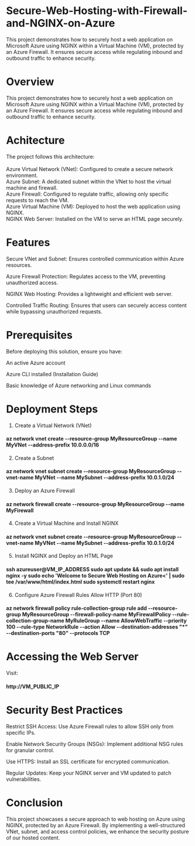# Secure-Web-Hosting-with-Firewall-and-NGINX-on-Azure
This project demonstrates how to securely host a web application on Microsoft Azure using NGINX within a Virtual Machine (VM), protected by an Azure Firewall. It ensures secure access while regulating inbound and outbound traffic to enhance security.

# Overview

This project demonstrates how to securely host a web application on Microsoft Azure using NGINX within a Virtual Machine (VM), protected by an Azure Firewall. It ensures secure access while regulating inbound and outbound traffic to enhance security.

# Achitecture

The project follows this architecture:<br><br>
Azure Virtual Network (VNet): Configured to create a secure network environment.<br>
Azure Subnet: A dedicated subnet within the VNet to host the virtual machine and firewall.<br>
Azure Firewall: Configured to regulate traffic, allowing only specific requests to reach the VM.<br>
Azure Virtual Machine (VM): Deployed to host the web application using NGINX.<br>
NGINX Web Server: Installed on the VM to serve an HTML page securely.

# Features
Secure VNet and Subnet: Ensures controlled communication within Azure resources.

Azure Firewall Protection: Regulates access to the VM, preventing unauthorized access.

NGINX Web Hosting: Provides a lightweight and efficient web server.

Controlled Traffic Routing: Ensures that users can securely access content while bypassing unauthorized requests.

# Prerequisites

Before deploying this solution, ensure you have:

An active Azure account

Azure CLI installed (Installation Guide)

Basic knowledge of Azure networking and Linux commands

# Deployment Steps

1. Create a Virtual Network (VNet)<br>
  <h4>az network vnet create --resource-group MyResourceGroup --name MyVNet --address-prefix 10.0.0.0/16</h4>

2. Create a Subnet
<h4>az network vnet subnet create --resource-group MyResourceGroup --vnet-name MyVNet --name MySubnet --address-prefix 10.0.1.0/24</h4>

3. Deploy an Azure Firewall
<h4>az network firewall create --resource-group MyResourceGroup --name MyFirewall</h4>

4. Create a Virtual Machine and Install NGINX
<h4>az network vnet subnet create --resource-group MyResourceGroup --vnet-name MyVNet --name MySubnet --address-prefix 10.0.1.0/24</h4>

5. Install NGINX and Deploy an HTML Page
<h4>ssh azureuser@VM_IP_ADDRESS
sudo apt update && sudo apt install nginx -y
sudo echo 'Welcome to Secure Web Hosting on Azure<' | sudo tee /var/www/html/index.html
sudo systemctl restart nginx</h4>

6. Configure Azure Firewall Rules
   Allow HTTP (Port 80)
<h4>az network firewall policy rule-collection-group rule add --resource-group MyResourceGroup --firewall-policy-name MyFirewallPolicy --rule-collection-group-name MyRuleGroup --name AllowWebTraffic --priority 100 --rule-type NetworkRule --action Allow --destination-addresses "*" --destination-ports "80" --protocols TCP</h4>

# Accessing the Web Server
Visit:<br>
<h4>http://VM_PUBLIC_IP</h4>

# Security Best Practices

Restrict SSH Access: Use Azure Firewall rules to allow SSH only from specific IPs.

Enable Network Security Groups (NSGs): Implement additional NSG rules for granular control.

Use HTTPS: Install an SSL certificate for encrypted communication.

Regular Updates: Keep your NGINX server and VM updated to patch vulnerabilities.

# Conclusion

This project showcases a secure approach to web hosting on Azure using NGINX, protected by an Azure Firewall. By implementing a well-structured VNet, subnet, and access control policies, we enhance the security posture of our hosted content.
